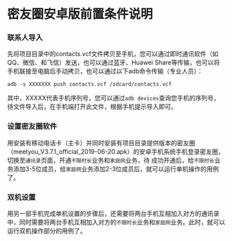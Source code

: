 # 密友圈安卓版前置条件说明

### 联系人导入

先将项目目录中的contacts.vcf文件拷贝至手机，您可以通过即时通讯软件（如QQ、微信、和飞信）发送，也可以通过蓝牙、Huawei Share等传输，也可以将手机联接至电脑后手动拷贝，也可以通过以下adb命令传输（专业人员）：
```shell
adb -s XXXXXXX push contacts.vcf /sdcard/contacts.vcf
```
其中，XXXXX代表手机序列号，您可以通过`adb devices`查询您手机的序列号，待文件导入后，在手机端打开此文件，根据手机提示导入即可。
### 设置密友圈软件
用安装有移动电话卡（主卡）并同时安装有项目目录提供版本的密友圈（meetyou_V3.7.1_official_2019-06-20.apk）的安卓手机系统手机登录密友圈，切换至`通讯录`页面，开通`不限时长`业务和`家庭网`业务，待
成功开通后，给`不限时长`业务添加3-5位成员，给`家庭网`业务添加2-3位成员后，就可以运行单机操作的用例了。

### 双机设置
用另一部手机完成单机设置的步骤后，还需要将两台手机互相加入对方的通讯录中，同时需要将两台手机互相加入对方的`不限时长`业务和`家庭网`业务。此时，就可以运行双机操作部分的用例了。


